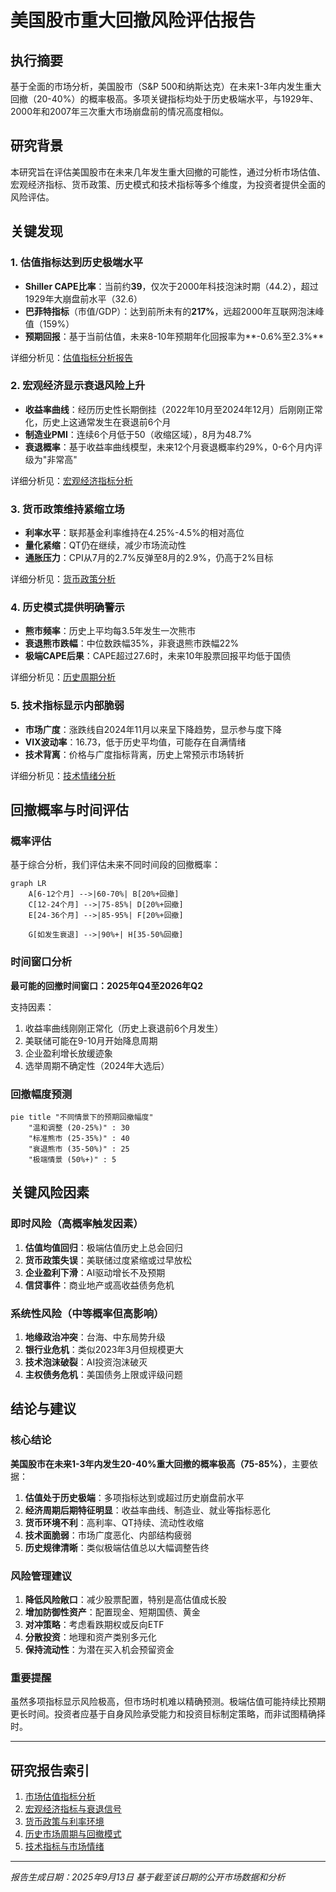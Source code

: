 # 美国股市重大回撤风险评估报告

## 执行摘要

基于全面的市场分析，美国股市（S&P 500和纳斯达克）在未来1-3年内发生重大回撤（20-40%）的概率极高。多项关键指标均处于历史极端水平，与1929年、2000年和2007年三次重大市场崩盘前的情况高度相似。

## 研究背景

本研究旨在评估美国股市在未来几年发生重大回撤的可能性，通过分析市场估值、宏观经济指标、货币政策、历史模式和技术指标等多个维度，为投资者提供全面的风险评估。

## 关键发现

### 1. 估值指标达到历史极端水平

- **Shiller CAPE比率**：当前约**39**，仅次于2000年科技泡沫时期（44.2），超过1929年大崩盘前水平（32.6）
- **巴菲特指标**（市值/GDP）：达到前所未有的**217%**，远超2000年互联网泡沫峰值（159%）
- **预期回报**：基于当前估值，未来8-10年预期年化回报率为**-0.6%至2.3%**

详细分析见：[估值指标分析报告](./reports/task-1-valuation-metrics.md)

### 2. 宏观经济显示衰退风险上升

- **收益率曲线**：经历历史性长期倒挂（2022年10月至2024年12月）后刚刚正常化，历史上这通常发生在衰退前6个月
- **制造业PMI**：连续6个月低于50（收缩区域），8月为48.7%
- **衰退概率**：基于收益率曲线模型，未来12个月衰退概率约29%，0-6个月内评级为"非常高"

详细分析见：[宏观经济指标分析](./reports/task-2-economic-indicators.md)

### 3. 货币政策维持紧缩立场

- **利率水平**：联邦基金利率维持在4.25%-4.5%的相对高位
- **量化紧缩**：QT仍在继续，减少市场流动性
- **通胀压力**：CPI从7月的2.7%反弹至8月的2.9%，仍高于2%目标

详细分析见：[货币政策分析](./reports/task-3-monetary-policy.md)

### 4. 历史模式提供明确警示

- **熊市频率**：历史上平均每3.5年发生一次熊市
- **衰退熊市跌幅**：中位数跌幅35%，非衰退熊市跌幅22%
- **极端CAPE后果**：CAPE超过27.6时，未来10年股票回报平均低于国债

详细分析见：[历史周期分析](./reports/task-4-historical-patterns.md)

### 5. 技术指标显示内部脆弱

- **市场广度**：涨跌线自2024年11月以来呈下降趋势，显示参与度下降
- **VIX波动率**：16.73，低于历史平均值，可能存在自满情绪
- **技术背离**：价格与广度指标背离，历史上常预示市场转折

详细分析见：[技术情绪分析](./reports/task-5-technical-sentiment.md)

## 回撤概率与时间评估

### 概率评估

基于综合分析，我们评估未来不同时间段的回撤概率：

```mermaid
graph LR
    A[6-12个月] -->|60-70%| B[20%+回撤]
    C[12-24个月] -->|75-85%| D[20%+回撤]
    E[24-36个月] -->|85-95%| F[20%+回撤]
    
    G[如发生衰退] -->|90%+| H[35-50%回撤]
```

### 时间窗口分析

**最可能的回撤时间窗口：2025年Q4至2026年Q2**

支持因素：
1. 收益率曲线刚刚正常化（历史上衰退前6个月发生）
2. 美联储可能在9-10月开始降息周期
3. 企业盈利增长放缓迹象
4. 选举周期不确定性（2024年大选后）

### 回撤幅度预测

```mermaid
pie title "不同情景下的预期回撤幅度"
    "温和调整 (20-25%)" : 30
    "标准熊市 (25-35%)" : 40
    "衰退熊市 (35-50%)" : 25
    "极端情景 (50%+)" : 5
```

## 关键风险因素

### 即时风险（高概率触发因素）

1. **估值均值回归**：极端估值历史上总会回归
2. **货币政策失误**：美联储过度紧缩或过早放松
3. **企业盈利下滑**：AI驱动增长不及预期
4. **信贷事件**：商业地产或高收益债务危机

### 系统性风险（中等概率但高影响）

1. **地缘政治冲突**：台海、中东局势升级
2. **银行业危机**：类似2023年3月但规模更大
3. **技术泡沫破裂**：AI投资泡沫破灭
4. **主权债务危机**：美国债务上限或评级问题

## 结论与建议

### 核心结论

**美国股市在未来1-3年内发生20-40%重大回撤的概率极高（75-85%）**，主要依据：

1. **估值处于历史极端**：多项指标达到或超过历史崩盘前水平
2. **经济周期后期特征明显**：收益率曲线、制造业、就业等指标恶化
3. **货币环境不利**：高利率、QT持续、流动性收缩
4. **技术面脆弱**：市场广度恶化、内部结构疲弱
5. **历史规律清晰**：类似极端估值总以大幅调整告终

### 风险管理建议

1. **降低风险敞口**：减少股票配置，特别是高估值成长股
2. **增加防御性资产**：配置现金、短期国债、黄金
3. **对冲策略**：考虑看跌期权或反向ETF
4. **分散投资**：地理和资产类别多元化
5. **保持流动性**：为潜在买入机会预留资金

### 重要提醒

虽然多项指标显示风险极高，但市场时机难以精确预测。极端估值可能持续比预期更长时间。投资者应基于自身风险承受能力和投资目标制定策略，而非试图精确择时。

---

## 研究报告索引

1. [市场估值指标分析](./reports/task-1-valuation-metrics.md)
2. [宏观经济指标与衰退信号](./reports/task-2-economic-indicators.md)
3. [货币政策与利率环境](./reports/task-3-monetary-policy.md)
4. [历史市场周期与回撤模式](./reports/task-4-historical-patterns.md)
5. [技术指标与市场情绪](./reports/task-5-technical-sentiment.md)

---

*报告生成日期：2025年9月13日*
*基于截至该日期的公开市场数据和分析*